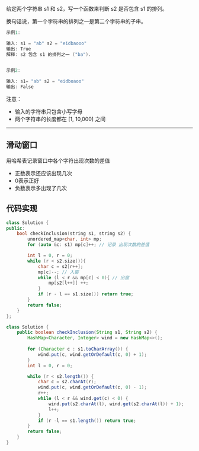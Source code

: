 给定两个字符串 s1 和 s2，写一个函数来判断 s2 是否包含 s1 的排列。

换句话说，第一个字符串的排列之一是第二个字符串的子串。

```cpp
示例1:

输入: s1 = "ab" s2 = "eidbaooo"
输出: True
解释: s2 包含 s1 的排列之一 ("ba").
 

示例2:

输入: s1= "ab" s2 = "eidboaoo"
输出: False
```

注意：

- 输入的字符串只包含小写字母
- 两个字符串的长度都在 [1, 10,000] 之间

---

## 滑动窗口

用哈希表记录窗口中各个字符出现次数的差值

- 正数表示还应该出现几次
- 0表示正好
- 负数表示多出现了几次


## 代码实现

```cpp
class Solution {
public:
    bool checkInclusion(string s1, string s2) {
        unordered_map<char, int> mp;
        for (auto &c: s1) mp[c]++; // 记录 出现次数的差值

        int l = 0, r = 0;
        while (r < s2.size()){
            char c = s2[r++];
            mp[c]--; // 入窗
            while (l < r && mp[c] < 0){ // 出窗
                mp[s2[l++]] ++;
            }
            if (r - l == s1.size()) return true;
        }
        return false;
    }
};
```


```java
class Solution {
    public boolean checkInclusion(String s1, String s2) {
        HashMap<Character, Integer> wind = new HashMap<>();
        
        for (Character c : s1.toCharArray()) {
            wind.put(c, wind.getOrDefault(c, 0) + 1);
        }
        int l = 0, r = 0;

        while (r < s2.length()) {
            char c = s2.charAt(r);
            wind.put(c, wind.getOrDefault(c, 0) - 1);
            r++;
            while (l < r && wind.get(c) < 0) {
                wind.put(s2.charAt(l), wind.get(s2.charAt(l)) + 1);
                l++;
            }
            if (r -l == s1.length()) return true;
        }
        return false;
    }
}
```